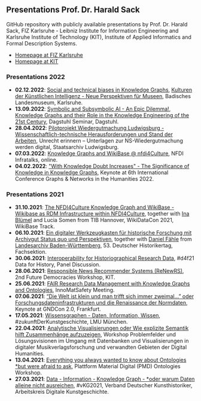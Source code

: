 ## Presentations Prof. Dr. Harald Sack 

GitHub repository with publicly available presentations by Prof. Dr. Harald Sack, FIZ Karlsruhe - Leibniz Institute for Information Engineering and Karlsruhe Institute of Technology (KIT), Institute of Applied Informatics and Formal Description Systems.
- [Homepage at FIZ Karlsruhe](https://www.fiz-karlsruhe.de/en/forschung/publikationen-prof-dr-harald-sack)
- [Homepage at KIT](https://www.aifb.kit.edu/web/Harald_Sack/en)

### Presentations 2022
- **02.12.2022**: [Social and technical biases in Knowledge Graphs](https://github.com/lysander07/Presentations/raw/main/Symbolic%20and%20Subsymbolic%20AI%20%20-%20an%20Epic%20Dilemma_.pdf), [Kulturen der Künstlichen Intelligenz - Neue Perspektiven für Museen](https://www.landesmuseum.de/konferenz-ki-2022), Badisches Landesmuseum, Karlsruhe.
- **13.09.2022**: [Symbolic and Subsymbolic AI - An Epic Dilemma!](https://github.com/lysander07/Presentations/raw/main/Social%20and%20Technical%20Biases%20in%20Knowledge%20Graphs%20-%20Dagstuhl%202022.pdf), [Knowledge Graphs and their Role in the Knowledge Engineering of the 21st Century](https://www.dagstuhl.de/en/program/calendar/semhp/?semnr=22372), Dagstuhl Seminar, Dagstuhl.
- **28.04.2022**: [Pilotprojekt Wiedergutmachung Ludwigsburg - Wissenschaftlich-technische Herausforderungen und Stand der Arbeiten](https://github.com/lysander07/Presentations/blob/main/Wiedergutmachung%20-%20Status_2022-04.pdf), Unrecht erinnern – Unterlagen zur NS-Wiedergutmachung werden digital, Staatsarchiv Ludwigsburg.
- **07.03.2022**: [Knowledge Graphs and WikiBase @ nfdi4Culture](https://github.com/lysander07/Presentations/raw/main/2022-03-07-KnowledgeGraphs%40nfdi4Culture.pdf), NFDI Infratalks, online.
- **04.02.2022**: ["With Knowledge Doubt Increases" - The Significance of Knowledge in Knowledge Graphs](https://github.com/lysander07/Presentations/blob/main/Keynote%20Graphs%20%26%20Networks%20in%20the%20Humanities%202022.pdf), Keynote at 6th International Conference Graphs & Networks in the Humanities 2022.

### Presentations 2021
- **31.10.2021**: [The NFDI4Culture Knowledge Graph and WikiBase - Wikibase as RDM Infrastructure within NFDI4Culture](https://github.com/lysander07/Presentations/blob/main/NFDI4Culture%20Knowledge%20Graph%20and%20Wikibase.pdf), together with [Ina Blümel](https://im.f3.hs-hannover.de/studium/personen/dr-ina-bluemel/) and Lucia Somen from TIB Hannover, WikiDataCon 2021, WikiBase Track.
- **06.10.2021**: [Ein digitaler Werkzeugkasten für historische Forschung mit Archivgut Status quo und Perspektiven](https://github.com/lysander07/Presentations/raw/main/Historikertag_Werkzeugkasten.pdf), together with [Daniel Fähle](https://www.landesarchiv-bw.de/de/landesarchiv/ansprechpartnerinnen---ansprechpartner/zentrale-dienste---stuttgart/72902) from [Landesarchiv Baden-Württemberg](https://www.landesarchiv-bw.de/), 53. Deutscher Historikertag, Fachsektion.
- **30.06.2021**: [Interoperability for Historiographical Research Data](https://github.com/lysander07/Presentations/raw/main/d4h21%20Podium%20HaraldSack%20-%202021-06-30.pdf), #d4f21 Data for History, Panel Discussion.
- **28.06.2021**: [Responsible News Recommender Systems (ReNewRS)](https://github.com/lysander07/Presentations/raw/main/ReNewRS%20-%20Future%20Democracies%2C%2028.06.2021.pdf), 2nd Future Democracies Workshop, KIT.
- **25.06.2021**: [FAIR Research Data Management with Knowledge Graphs and Ontologies](https://github.com/lysander07/Presentations/raw/main/FAIR%20Research%20Data%20Management%20with%20Knowledge%20Graphs%20and%20Ontologies%20-%20InnoMatSafety%2C%202021-06-25.pdf), InnoMatSafety Meeting.
- **07.06.2021**: [“Die Welt ist klein und man trifft sich immer zweimal…” oder Forschungsdateninfrastrukturen und die Renaissance der Normdaten](https://github.com/lysander07/Presentations/raw/main/Die%20Welt%20ist%20klein...GNDCon2.0-2021.pdf), Keynote at GNDCon 2.0, Frankfurt.
- **17.05.2021**: [Wissensgraphen - Daten, Information, Wissen](https://github.com/lysander07/Presentations/blob/main/Knowledge%20Graphs%20-%20LMU%20-%20Future%20of%20Art%20History%2C%202021.pdf), #zukunftDerKunstgeschichte, LMU München.
- **22.04.2021**: [Analytische Visualisierungen oder Wie explizite Semantik hilft Zusammenhänge aufzuzeigen](https://github.com/lysander07/Presentations/raw/main/Analytische%20Visualisierungen%20-%20WorkshopDH%2C%202021.pdf), Workshop Problemfelder und Lösungsvisionen im Umgang mit Datenbanken und Visualisierungen in digitaler Musikverlagsforschung und verwandten Gebieten der Digital Humanities. 
- **13.04.2021**: [Everything you always wanted to know about Ontologies *but were afraid to ask](https://github.com/lysander07/Presentations/raw/main/Everything%20you%20always%20wanted%20to%20know%20about%20Ontologies%20_but%20were%20afraid%20to%20ask.pdf), Plattform Material Digital (PMD) Ontologies Workshop.
- **27.03.2021**: [Data - Information - Knowledge Graph - *oder warum Daten alleine nicht ausreichen](https://github.com/lysander07/Presentations/raw/main/Data%20-%20Information%20-%20Knowledge%20Graph%20-%20%23vKG2021.pdf), #vKG2021, Verband Deutscher Kunsthistoriker, Arbeitskreis Digitale Kunstgeschichte.




